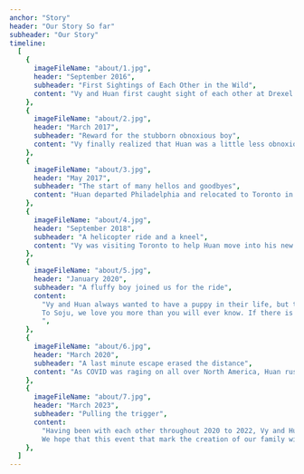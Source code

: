```yaml
---
anchor: "Story"
header: "Our Story So far"
subheader: "Our Story"
timeline:
  [
    {
      imageFileName: "about/1.jpg",
      header: "September 2016",
      subheader: "First Sightings of Each Other in the Wild",
      content: "Vy and Huan first caught sight of each other at Drexel University, during a club’s event. Vy’s first impression of Huan was that he was such an obnoxious (nham nhở) person. Yet when asked out that same night, Vy still agreed to go for the sake of networking. Little did she know she was networking for a lifetime commitment…",
    },
    {
      imageFileName: "about/2.jpg",
      header: "March 2017",
      subheader: "Reward for the stubborn obnoxious boy",
      content: "Vy finally realized that Huan was a little less obnoxious than she initially thought and decided to give their relationship a chance to bud on March 12th, 2017. It was the best 2 months of their life, being able to be close to each other. Yet they knew deep down what they were enjoying were just temporary…",
    },
    {
      imageFileName: "about/3.jpg",
      header: "May 2017",
      subheader: "The start of many hellos and goodbyes",
      content: "Huan departed Philadelphia and relocated to Toronto in September 2017. By that time, they haven’t met each other since May. Huan made his first trip back to Philly to see Vy in August, and all felt right again when they were together. However, they realized that it was just the start of their biggest test, distance. Philly and Toronto was close enough for them to visit each other once every month, but no matter how much joy they felt during the hellos, their hearts became heavier and heavier with each goodbyes…",
    },
    {
      imageFileName: "about/4.jpg",
      header: "September 2018",
      subheader: "A helicopter ride and a kneel",
      content: "Vy was visiting Toronto to help Huan move into his new place. He randomly took her to Billy Bishop Airport unbeknownst of any intention since nothing was planned before. They hopped on a helicopter ride around Toronto downtown core. The experience was overwhelming enough for Vy, who had never been on a helicopter. Once the ride is over, Vy’s soul, which hadn’t even reached the ground, got lifted up again when Huan kneel down and popped the ultimate question. YES.",
    },
    {
      imageFileName: "about/5.jpg",
      header: "January 2020",
      subheader: "A fluffy boy joined us for the ride",
      content:
        "Vy and Huan always wanted to have a puppy in their life, but their distance prevented them from ever thinking of actually adopting one. Sensing that it was the right moment, Huan decided to one day ask Vy if she want him to adopt a puppy. That same evening, the adorable malshi pup, later came to be known as Soju joined their family. Vy immediately hopped on a bus ride to Toronto the following day to see her new “son”. The morning after, it was love at first sight for both of them. Adopted by Huan, but Soju had never been able to be away from Vy since that day.
        To Soju, we love you more than you will ever know. If there is another life, we wish that you will be our son by birth and that we will get a chance to raise you and give you the best life that you deserve to have. You are our little ray of sunshine amidst the worldly chaos that ensue since 2020. Thank you for entering our life and giving us the privilege of raising you into your adorable self that we love so dearly.
        ",
    },
    {
      imageFileName: "about/6.jpg",
      header: "March 2020",
      subheader: "A last minute escape erased the distance",
      content: "As COVID was raging on all over North America, Huan rushed over to Philly to pick Vy up as he feared that the border between the two countries might be closed. After a last minute scare that the border might be closed while they’re still in the US, they rushed back to Canada in the night and made it back to Toronto just in time. “How long will you remain in Canada?” – asked the border agent. “Two weeks” – said Vy. Little did she know, that two weeks was actually two years, enough time for her to call Toronto home and establish a life together with Huan and Soju. At last, the average distance between them is reduced to within arms reach.",
    },
    {
      imageFileName: "about/7.jpg",
      header: "March 2023",
      subheader: "Pulling the trigger",
      content:
        "Having been with each other throughout 2020 to 2022, Vy and Huan quickly got used to life with each other. Many laughs were shared, and many arguments were mended. They felt that they’re finally ready to officially join one another under one roof. Huan and Vy’s wedding ceremony will take place on Saturday, March 4th, 2023.
        We hope that this event that mark the creation of our family will bring joy to all our friends and family. We thank you again for taking your time to read about our journey on how we get to where we are right now. We humbly ask for your well wishes and blessings as we kickstart this new and exciting journey together.",
    },
  ]
---
```

